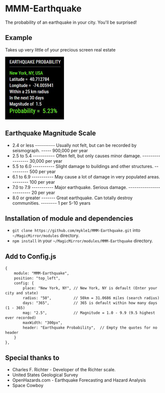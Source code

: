 # MMM-Earthquake

The probability of an earthquake in your city. You'll be surprised!

## Example

Takes up very little of your precious screen real estate

![](pix/1.JPG)

## Earthquake Magnitude Scale

* 2.4 or less ---------- Usually not felt, but can be recorded by seismograph. ----- 900,000 per year
* 2.5 to 5.4 ----------- Often felt, but only causes minor damage. ----------------- 30,000 per year
* 5.5 to 6.0 ----------- Slight damage to buildings and other structures. ---------- 500 per year
* 6.1 to 6.9 ----------- May cause a lot of damage in very populated areas. -------- 100 per year
* 7.0 to 7.9 ----------- Major earthquake. Serious damage. ------------------------- 20 per year
* 8.0 or greater ------- Great earthquake. Can totally destroy communities. -------- 1 per 5-10 years

## Installation of module and dependencies

* `git clone https://github.com/mykle1/MMM-Earthquake.git` into `~/MagicMirror/modules` directory.
* `npm install` in your `~/MagicMirror/modules/MMM-Earthquake` directory.

## Add to Config.js

    {
        module: "MMM-Earthquake",
        position: "top_left",
        config: {
			place: "New York, NY", // New York, NY is default (Enter your city and state)
			radius: "50",          // 50km = 31.0686 miles (search radius)
			days: "365",           // 365 is default within how many days (1 - 365)
			mag: "2.5",            // Magnitude = 1.0 - 9.9 (9.5 highest ever recorded)
			maxWidth: "300px",
			header: "Earthquake Probability",  // Empty the quotes for no header
        }
    },

## Special thanks to

* Charles F. Richter - Developer of the Richter scale.
* United States Geological Survey
* OpenHazards.com - Earthquake Forecasting and Hazard Analysis
* Space Cowboy

